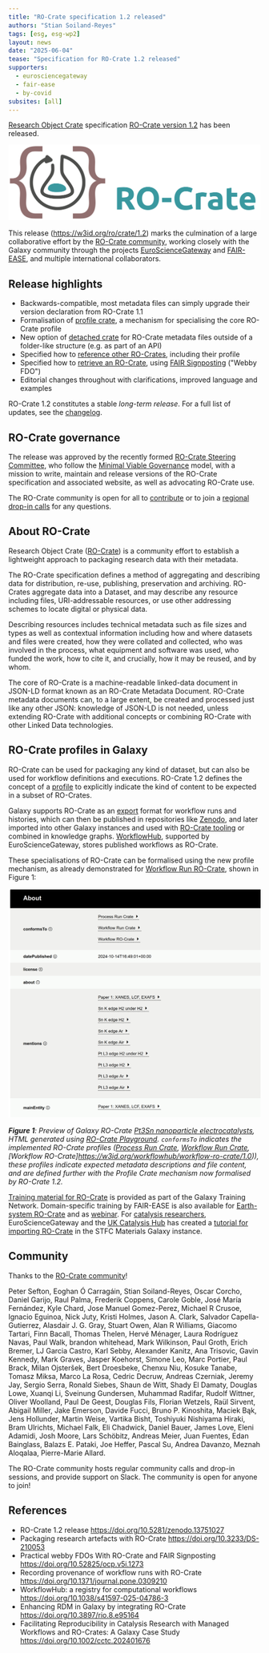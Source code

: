 ```yaml
---
title: "RO-Crate specification 1.2 released"
authors: "Stian Soiland-Reyes"
tags: [esg, esg-wp2]
layout: news
date: "2025-06-04"
tease: "Specification for RO-Crate 1.2 released"
supporters:
  - eurosciencegateway
  - fair-ease
  - by-covid
subsites: [all]
---
```


[Research Object Crate](https://www.researchobject.org/ro-crate/) specification [RO-Crate version 1.2](https://w3id.org/ro/crate/1.2) has been released.

[![RO-Crate](ro-crate-wide.svg)](https://www.researchobject.org/ro-crate/)

This release (<https://w3id.org/ro/crate/1.2>) marks the culmination of a large collaborative effort by the [RO-Crate community](https://www.researchobject.org/ro-crate/community), working closely with the Galaxy community through the projects [EuroScienceGateway](https://galaxyproject.org/projects/esg/) and [FAIR-EASE](https://fairease.eu/about), and multiple international collaborators.

## Release highlights

* Backwards-compatible, most metadata files can simply upgrade their version declaration from RO-Crate 1.1
* Formalisation of [profile crate](https://www.researchobject.org/ro-crate/specification/1.2/profiles), a mechanism for specialising the core RO-Crate profile
* New option of [detached crate](https://www.researchobject.org/ro-crate/specification/1.2/structure#types-of-ro-crate) for RO-Crate metadata files outside of a folder-like structure (e.g. as part of an API)
* Specified how to [reference other RO-Crates](https://www.researchobject.org/ro-crate/specification/1.2/data-entities#referencing-other-ro-crates), including their profile
* Specified how to [retrieve an RO-Crate](https://www.researchobject.org/ro-crate/specification/1.2/data-entities#retrieving-an-ro-crate), using [FAIR Signposting](https://signposting.org/FAIR/) ("Webby FDO")
* Editorial changes throughout with clarifications, improved language and examples

RO-Crate 1.2 constitutes a stable _long-term release_.
For a full list of updates, see the [changelog](https://www.researchobject.org/ro-crate/specification/1.2/appendix/changelog.html).

## RO-Crate governance

The release was approved by the recently formed [RO-Crate Steering Committee](https://github.com/ResearchObject/governance/blob/main/org-docs/STEERING-COMMITTEE.md), who follow the [Minimal Viable Governance](https://github.com/ResearchObject/governance) model, with a  mission to write, maintain and release versions of the RO-Crate specification and associated website, as well as advocating RO-Crate use.

The RO-Crate community is open for all to [contribute](https://github.com/ResearchObject/ro-crate/issues/1) or to join a [regional drop-in calls](https://www.researchobject.org/ro-crate/community#meetings) for any questions.


## About RO-Crate

Research Object Crate ([RO-Crate](https://www.researchobject.org/ro-crate/)) is a community effort to establish a lightweight approach to packaging research data with their metadata.

The RO-Crate specification defines a method of aggregating and describing data for distribution, re-use, publishing, preservation and archiving. RO-Crates aggregate data into a Dataset, and may describe any resource including files, URI-addressable resources, or use other addressing schemes to locate digital or physical data.

Describing resources includes technical metadata such as file sizes and types as well as contextual information including how and where datasets and files were created, how they were collated and collected, who was involved in the process, what equipment and software was used, who funded the work, how to cite it, and crucially, how it may be reused, and by whom.

The core of RO-Crate is a machine-readable linked-data document in JSON-LD format known as an RO-Crate Metadata Document. RO-Crate metadata documents can, to a large extent, be created and processed just like any other JSON: knowledge of JSON-LD is not needed, unless extending RO-Crate with additional concepts or combining RO-Crate with other Linked Data technologies.

## RO-Crate profiles in Galaxy

RO-Crate can be used for packaging any kind of dataset, but can also be used for workflow definitions and executions. RO-Crate 1.2 defines the concept of a [profile](https://www.researchobject.org/ro-crate/specification/1.2/profiles.html) to explicitly indicate the kind of content to be expected in a subset of RO-Crates.

Galaxy supports RO-Crate as an [export](https://galaxyproject.org/news/2023-02-23-structured-data-exports-ro-bco/) format for workflow runs and histories, which can then be published in repositories like [Zenodo](https://doi.org/10.5281/zenodo.13940793), and later imported into other Galaxy instances and used with [RO-Crate tooling](https://www.researchobject.org/ro-crate/tools) or combined in knowledge graphs. [WorkflowHub](https://workflowhub.eu/), supported by EuroScienceGateway, stores published workflows as RO-Crate.

These specialisations of RO-Crate can be formalised using the new profile mechanism, as already demonstrated for [Workflow Run RO-Crate](https://www.researchobject.org/workflow-run-crate/profiles/workflow_run_crate/), shown in Figure 1:

![RO-Crate preview](ro-crate-preview-10.5281--zenodo.13940793.png "RO-Crate preview")

_**Figure 1**: Preview of Galaxy RO-Crate [Pt3Sn nanoparticle electrocatalysts](https://doi.org/10.5281/zenodo.13940793), HTML generated using [RO-Crate Playground](https://ro-crate.ldaca.edu.au/). `conformsTo` indicates the implemented RO-Crate profiles ([Process Run Crate](https://w3id.org/ro/wfrun/process/0.5), [Workflow Run Crate](https://w3id.org/ro/wfrun/workflow/0.5), [Workflow RO-Crate]https://w3id.org/workflowhub/workflow-ro-crate/1.0)), these profiles indicate expected metadata descriptions and file content, and are defined further with the Profile Crate mechanism now formalised by RO-Crate 1.2._

[Training material for RO-Crate](https://training.galaxyproject.org/training-material/topics/fair/) is provided as part of the Galaxy Training Network. Domain-specific training by FAIR-EASE is also available for [Earth-system RO-Crate](https://gxy.io/GTN:S00127) and as [webinar](https://www.youtube.com/watch?v=fxF6AJDXxGc). For [catalysis researchers](https://galaxyproject.org/news/2025-03-25-catalysis-reproduction-paper/), EuroScienceGateway and the [UK Catalysis Hub](https://ukcatalysishub.co.uk/) has created a [tutorial for importing RO-Crate](https://xerte.cardiff.ac.uk/play_22519) in the STFC Materials Galaxy instance.


## Community

Thanks to the [RO-Crate community](https://www.researchobject.org/ro-crate/community)!

Peter Sefton, Eoghan Ó Carragáin, Stian Soiland-Reyes, Oscar Corcho, Daniel Garijo, Raul Palma, Frederik Coppens, Carole Goble, José María Fernández, Kyle Chard, Jose Manuel Gomez-Perez, Michael R Crusoe, Ignacio Eguinoa, Nick Juty, Kristi Holmes, Jason A. Clark, Salvador Capella-Gutierrez, Alasdair J. G. Gray, Stuart Owen, Alan R Williams, Giacomo Tartari, Finn Bacall, Thomas Thelen, Hervé Ménager, Laura Rodríguez Navas, Paul Walk, brandon whitehead, Mark Wilkinson, Paul Groth, Erich Bremer, LJ Garcia Castro, Karl Sebby, Alexander Kanitz, Ana Trisovic, Gavin Kennedy, Mark Graves, Jasper Koehorst, Simone Leo, Marc Portier, Paul Brack, Milan Ojsteršek, Bert Droesbeke, Chenxu Niu, Kosuke Tanabe, Tomasz Miksa, Marco La Rosa, Cedric Decruw, Andreas Czerniak, Jeremy Jay, Sergio Serra, Ronald Siebes, Shaun de Witt, Shady El Damaty, Douglas Lowe, Xuanqi Li, Sveinung Gundersen, Muhammad Radifar, Rudolf Wittner, Oliver Woolland, Paul De Geest, Douglas Fils, Florian Wetzels, Raül Sirvent, Abigail Miller, Jake Emerson, Davide Fucci, Bruno P. Kinoshita, Maciek Bąk, Jens Hollunder, Martin Weise, Vartika Bisht, Toshiyuki Nishiyama Hiraki, Bram Ulrichts, Michael Falk, Eli Chadwick, Daniel Bauer, James Love, Eleni Adamidi, Josh Moore, Lars Schöbitz, Andreas Meier, Juan Fuentes, Edan Bainglass, Balazs E. Pataki, Joe Heffer, Pascal Su, Andrea Davanzo, Meznah Aloqalaa, Pierre-Marie Allard.

The RO-Crate community hosts regular community calls and drop-in sessions, and
provide support on Slack.  The community is open for anyone to join!  



## References

* RO-Crate 1.2 release <https://doi.org/10.5281/zenodo.13751027>
* Packaging research artefacts with RO-Crate <https://doi.org/10.3233/DS-210053>
* Practical webby FDOs With RO-Crate and FAIR Signposting <https://doi.org/10.52825/ocp.v5i.1273>
* Recording provenance of workflow runs with RO-Crate <https://doi.org/10.1371/journal.pone.0309210>
* WorkflowHub: a registry for computational workflows <https://doi.org/10.1038/s41597-025-04786-3>
* Enhancing RDM in Galaxy by integrating RO-Crate <https://doi.org/10.3897/rio.8.e95164>
* Facilitating Reproducibility in Catalysis Research with Managed Workflows and RO-Crates: A Galaxy Case Study <https://doi.org/10.1002/cctc.202401676>